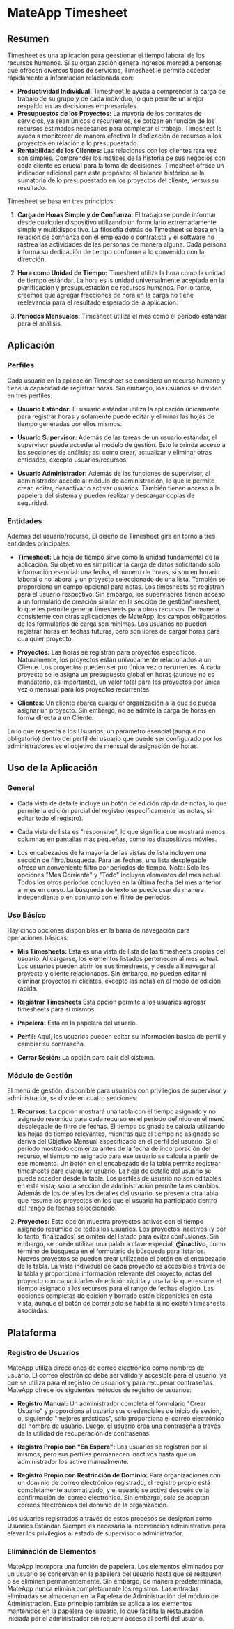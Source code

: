 # MateApp Timesheet #

## Resumen ##

Timesheet es una aplicación para geestionar el tiempo laboral de los recursos humanos. Si su organización genera ingresos merced a personas que ofrecen diversos tipos de servicios, Timesheet le permite acceder rápidamente a información relacionada con:

- **Productividad Individual:** Timesheet le ayuda a comprender la carga de trabajo de su grupo y de cada individuo, lo que permite un mejor respaldo en las decisiones empresariales.
- **Presupuestos de los Proyectos:** La mayoría de los contratos de servicios, ya sean únicos o recurrentes, se cotizan en función de los recursos estimados necesarios para completar el trabajo. Timesheet le ayuda a monitorear de manera efectiva la dedicación de recursos a los proyectos en relación a lo presupuestado.
- **Rentabilidad de los Clientes:** Las relaciones con los clientes rara vez son simples. Comprender los matices de la historia de sus negocios con cada cliente es crucial para la toma de decisiones. Timesheet ofrece un indicador adicional para este propósito: el balance histórico se la sumatoria de lo presupuestado en los proyectos del cliente, versus su resultado.

Timesheet se basa en tres principios:

1. **Carga de Horas Simple y de Confianza:** El trabajo se puede informar desde cualquier dispositivo utilizando un formulario extremadamente simple y multidispositivo. La filosofía detrás de Timesheet se basa en la relación de confianza con el empleado o contratista y el software no rastrea las actividades de las personas de manera alguna. Cada persona informa su dedicación de tiempo conforme a lo convenido con la dirección. 

2. **Hora como Unidad de Tiempo:** Timesheet utiliza la hora como la unidad de tiempo estándar. La hora es ls unidad universalmente aceptada en la planificación y presupuestación de recursos humanos. Por lo tanto, creemos que agregar fracciones de hora en la carga no tiene reelevancia para el resultado esperado de la aplicación.

3. **Períodos Mensuales:** Timesheet utiliza el mes como el período estándar para el análisis.

## Aplicación ##

### Perfiles ###

Cada usuario en la aplicación Timesheet se considera un recurso humano y tiene la capacidad de registrar horas. Sin embargo, los usuarios se dividen en tres perfiles:

- **Usuario Estándar:** El usuario estándar utiliza la aplicación únicamente para registrar horas y solamente puede editar y eliminar las hojas de tiempo generadas por ellos mismos.

- **Usuario Supervisor:** Además de las tareas de un usuario estándar, el supervisor puede acceder al módulo de gestión. Esto le brinda acceso a las secciones de análisis; así como crear, actualizar y eliminar otras entidades, excepto usuarios/recursos.

- **Usuario Administrador:** Además de las funciones de supervisor, al administrador accede al módulo de administración, lo que le permite crear, editar, desactivar o activar usuarios. También tienen acceso a la papelera del sistema y pueden realizar y descargar copias de seguridad.

### Entidades ###

Además del usuario/recurso, El diseño de Timesheet gira en torno a tres entidades principales:

- **Timesheet:** La hoja de tiempo sirve como la unidad fundamental de la aplicación. Su objetivo es simplificar la carga de datos solicitando solo información esencial: una fecha, el número de horas, si son en horario laboral o no laboral y un proyecto seleccionado de una lista. También se proporciona un campo opcional para notas. Los timesheets se registran para el usuario respectivo. Sin embargo, los supervisores tienen acceso a un formulario de creación similar en la sección de gestión/timesheet, lo que les permite generar timesheets para otros recursos. De manera consistente con otras aplicaciones de MateApp, los campos obligatorios de los formularios de carga son mínimas. Los usuarios no pueden registrar horas en fechas futuras, pero son libres de cargar horas para cualquier proyecto.

- **Proyectos:** Las horas se registran para proyectos específicos. Naturalmente, los proyectos están unívocamente relacionados a un Cliente. Los proyectos pueden ser pro única vez o recurrentes. A cada proyecto se le asigna un presupuesto global en horas (aunque no es mandatorio, es importante), un valor total para los proyectos por única vez o mensual para los proyectos recurrentes.

- **Clientes:** Un cliente abarca cualquier organización a la que se pueda asignar un proyecto. Sin embargo, no se admite la carga de horas en forma directa a un Cliente.

En lo que respecta a los Usuarios, un parámetro esencial (aunque no obligatorio) dentro del perfil del usuario que puede ser configurado por los administradores es el objetivo de mensual de asignación de horas.

## Uso de la Aplicación ##

### General ###

- Cada vista de detalle incluye un botón de edición rápida de notas, lo que permite la edición parcial del registro (específicamente las notas, sin editar todo el registro).

- Cada vista de lista es "responsive", lo que significa que mostrará menos columnas en pantallas más pequeñas, como los dispositivos móviles.

- Los encabezados de la mayoría de las vistas de lista incluyen una sección de filtro/búsqueda. Para las fechas, una lista desplegable ofrece un conveniente filtro por períodos de tiempo. Nota: Solo las opciones "Mes Corriente" y "Todo" incluyen elementos del mes actual. Todos los otros períodos concluyen en la última fecha del mes anterior al mes en curso. La búsqueda de texto se puede usar de manera independiente o en conjunto con el filtro de períodos.

### Uso Básico ###

Hay cinco opciones disponibles en la barra de navegación para operaciones básicas:

- **Mis Timesheets:** Esta es una vista de lista de las timesheets propias del usuario. Al cargarse, los elementos listados pertenecen al mes actual. Los usuarios pueden abrir los sus timesheets, y desde allí navegar al proyecto y cliente relacionados. Sin embargo, no pueden editar ni eliminar proyectos ni clientes, excepto las notas en el modo de edición rápida.

- **Registrar Timesheets** Esta opción permite a los usuarios agregar timesheets para si mismos.

- **Papelera:** Esta es la papelera del usuario.

- **Perfil:** Aquí, los usuarios pueden editar su información básica de perfil y cambiar su contraseña.

- **Cerrar Sesión:** La opción para salir del sistema.

### Módulo de Gestión ###

El menú de gestión, disponible para usuarios con privilegios de supervisor y administrador, se divide en cuatro secciones:

1. **Recursos:** La opción mostrará una tabla con el tiempo asignado y no asignado resumido para cada recurso en el período definido en el menú desplegable de filtro de fechas. El tiempo asignado se calcula utilizando las hojas de tiempo relevantes, mientras que el tiempo no asignado se deriva del Objetivo Mensual especificado en el perfil del usuario. Si el período mostrado comienza antes de la fecha de incorporación del recurso, el tiempo no asignado para ese usuario se calcula a partir de ese momento. Un botón en el encabezado de la tabla permite registrar timesheets para cualquier usuario. La hoja de detalle del usuario se puede acceder desde la tabla. Los perfiles de usuario no son editables en esta vista; solo la sección de administración permite tales cambios. Además de los detalles los detalles del usuario, se presenta otra tabla que resume los proyectos en los que el usuario ha participado dentro del rango de fechas seleccionado.

2. **Proyectos:** Esta opción muestra proyectos activos con el tiempo asignado resumido de todos los usuarios. Los proyectos inactivos (y por lo tanto, finalizados) se omiten del listado para evitar confusiones. Sin embargo, se puede utilizar una palabra clave especial, **@inactivo**, como término de búsqueda en el formulario de búsqueda para listarlos. Nuevos proyectos se pueden crear utilizando el botón en el encabezado de la tabla. La vista individual de cada proyecto es accesible a través de la tabla y proporciona información relevante del proyecto, notas del proyecto con capacidades de edición rápida y una tabla que resume el tiempo asignado a los recursos para el rango de fechas elegido. Las opciones completas de edición y borrado están disponibles en esta vista, aunque el botón de borrar solo se habilita si no existen timesheets asociadas.

## Plataforma ##

### Registro de Usuarios ###

MateApp utiliza direcciones de correo electrónico como nombres de usuario. El correo electrónico debe ser válido y accesible para el usuario, ya que se utiliza para el registro de usuarios y para recuperar contraseñas. MateApp ofrece los siguientes métodos de registro de usuarios:

- **Registro Manual:** Un administrador completa el formulario "Crear Usuario" y proporciona al usuario sus credenciales de inicio de sesión, o, siguiendo "mejores prácticas", solo proporciona el correo electrónico del nombre de usuario. Luego, el usuario crea una contraseña a través de la utilidad de recuperación de contraseñas.

- **Registro Propio con "En Espera":** Los usuarios se registran por sí mismos, pero sus perfiles permanecen inactivos hasta que un administrador los active manualmente.

- **Registro Propio con Restricción de Dominio:** Para organizaciones con un dominio de correo electrónico registrado, el registro propio está completamente automatizado, y el usuario se activa después de la confirmación del correo electrónico. Sin embargo, solo se aceptan correos electrónicos del dominio de la organización.

Los usuarios registrados a través de estos procesos se designan como Usuarios Estándar. Siempre es necesaria la intervención administrativa para elevar los privilegios al estado de supervisor o administrador.

### Eliminación de Elementos ###

MateApp incorpora una función de papelera. Los elementos eliminados por un usuario se conservan en la papelera del usuario hasta que se restauren o se eliminen permanentemente. Sin embargo, de manera predeterminada, MateApp nunca elimina completamente los registros. Las entradas eliminadas se almacenan en la Papelera de Administración del módulo de Administración. Este principio también se aplica a los elementos mantenidos en la papelera del usuario, lo que facilita la restauración iniciada por el administrador sin requerir acceso al perfil del usuario.